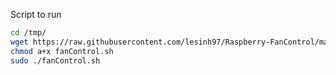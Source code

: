 Script to run

```bash
cd /tmp/
wget https://raw.githubusercontent.com/lesinh97/Raspberry-FanControl/master/fanControl.sh
chmod a+x fanControl.sh
sudo ./fanControl.sh
```